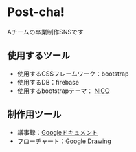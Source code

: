 # Post-cha!
Aチームの卒業制作SNSです

## 使用するツール
* 使用するCSSフレームワーク：bootstrap
* 使用するDB：firebase
* 使用するbootstrapテーマ： [NICO](https://nico.kubosho.com/)

## 制作用ツール
* 議事録：[Googleドキュメント](https://docs.google.com/document/d/1cPPl39OeUtWkmxXdSL-4atUbQKdo62TGTqWHbDDmAZk/edit?usp=sharing)
* フローチャート：[Google Drawing](https://docs.google.com/presentation/d/1Ku29jXlVv7Y9R5D-fxzXaP3kLDbFlMsW3F_ZSWOrIm0/edit?usp=sharing)
